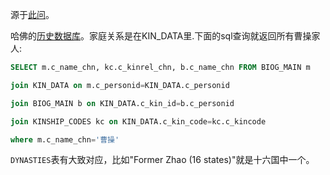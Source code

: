
源于[此问](https://www.zhihu.com/question/61607216)。

哈佛的[历史数据库](https://projects.iq.harvard.edu/cbdb/download-cbdb-standalone-database)。家庭关系是在KIN_DATA里.下面的sql查询就返回所有曹操家人:
```sql
SELECT m.c_name_chn, kc.c_kinrel_chn, b.c_name_chn FROM BIOG_MAIN m

join KIN_DATA on m.c_personid=KIN_DATA.c_personid

join BIOG_MAIN b on KIN_DATA.c_kin_id=b.c_personid

join KINSHIP_CODES kc on KIN_DATA.c_kin_code=kc.c_kincode

where m.c_name_chn='曹操'
```

`DYNASTIES`表有大致对应，比如"Former Zhao (16 states)"就是十六国中一个。